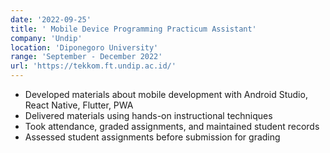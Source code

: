 ```yaml
---
date: '2022-09-25'
title: ' Mobile Device Programming Practicum Assistant'
company: 'Undip'
location: 'Diponegoro University'
range: 'September - December 2022'
url: 'https://tekkom.ft.undip.ac.id/'
---
```


- Developed materials about mobile development with Android Studio, React Native, Flutter, PWA
-  Delivered materials using hands-on instructional techniques
-  Took attendance, graded assignments, and maintained student records
-  Assessed student assignments before submission for grading
